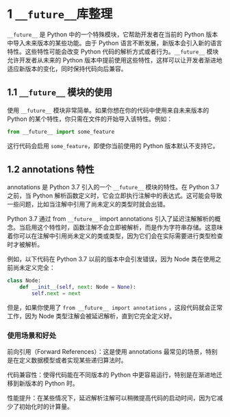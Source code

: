 # 1 `__future__`库整理

`__future__` 是 Python 中的一个特殊模块，它帮助开发者在当前的 Python 版本中导入未来版本的某些功能。由于 Python 语言不断发展，新版本会引入新的语言特性。这些特性可能会改变 Python 代码的解析方式或者行为。`__future__` 模块允许开发者从未来的 Python 版本中提前使用这些特性，这样可以让开发者渐进地适应新版本的变化，同时保持代码向后兼容。

## 1.1 `__future__` 模块的使用

使用 `__future__` 模块非常简单。如果你想在你的代码中使用来自未来版本的 Python 的某个特性，你只需在文件的开始导入该特性。例如：

```python
from __future__ import some_feature
```

这行代码会启用 `some_feature`，即使你当前使用的 Python 版本默认不支持它。


## 1.2 annotations 特性

annotations 是 Python 3.7 引入的一个 `__future__` 模块的特性。在 Python 3.7 之前，当 Python 解析函数定义时，它会立即执行注解中的表达式。这可能会导致一些问题，比如当注解中引用了尚未定义的类型时就会出错。

Python 3.7 通过 from `__future__` import annotations 引入了延迟注解解析的概念。当启用这个特性时，函数注解不会立即被解析，而是作为字符串存储。这意味着你可以在注解中引用尚未定义的类或类型，因为它们会在实际需要进行类型检查时才被解析。

例如，以下代码在 Python 3.7 以前的版本中会引发错误，因为 Node 类在使用之前尚未定义完全：

```python
class Node:
    def __init__(self, next: Node = None):
        self.next = next
```

但是，如果你使用了 `from __future__ import annotations` ，这段代码就会正常工作，因为 Node 类型注解会被延迟解析，直到它完全定义好。

### 使用场景和好处

前向引用（Forward References）：这是使用 annotations 最常见的场景，特别是在定义数据模型或者实现某些递归算法时。

代码兼容性：使得代码能在不同版本的 Python 中更容易运行，特别是在渐进地迁移到新版本的 Python 时。

性能提升：在某些情况下，延迟解析注解可以稍微提高代码的启动时间，因为它减少了初始化时的计算量。

